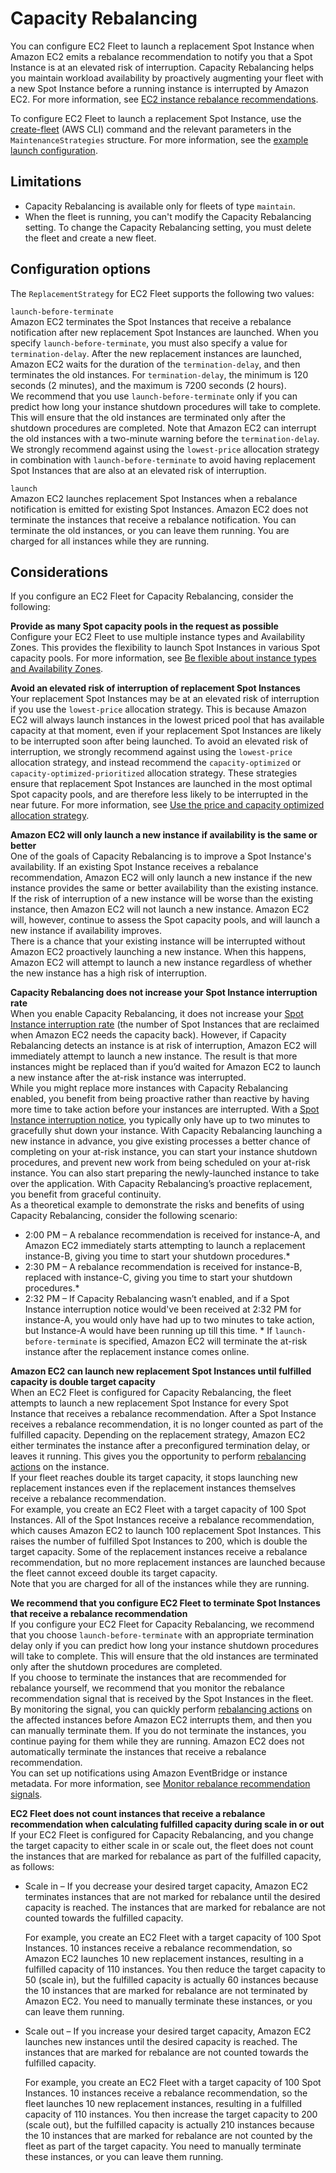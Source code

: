 # Capacity Rebalancing<a name="ec2-fleet-capacity-rebalance"></a>

You can configure EC2 Fleet to launch a replacement Spot Instance when Amazon EC2 emits a rebalance recommendation to notify you that a Spot Instance is at an elevated risk of interruption\. Capacity Rebalancing helps you maintain workload availability by proactively augmenting your fleet with a new Spot Instance before a running instance is interrupted by Amazon EC2\. For more information, see [EC2 instance rebalance recommendations](rebalance-recommendations.md)\.

To configure EC2 Fleet to launch a replacement Spot Instance, use the [create\-fleet](https://docs.aws.amazon.com/cli/latest/reference/ec2/create-fleet.html) \(AWS CLI\) command and the relevant parameters in the `MaintenanceStrategies` structure\. For more information, see the [example launch configuration](ec2-fleet-examples.md#ec2-fleet-config8)\.

## Limitations<a name="ec2-fleet-capacity-rebalance-limitations"></a>
+ Capacity Rebalancing is available only for fleets of type `maintain`\.
+ When the fleet is running, you can't modify the Capacity Rebalancing setting\. To change the Capacity Rebalancing setting, you must delete the fleet and create a new fleet\.

## Configuration options<a name="ec2-fleet-capacity-rebalance-config-options"></a>

The `ReplacementStrategy` for EC2 Fleet supports the following two values:

`launch-before-terminate`  
Amazon EC2 terminates the Spot Instances that receive a rebalance notification after new replacement Spot Instances are launched\. When you specify `launch-before-terminate`, you must also specify a value for `termination-delay`\. After the new replacement instances are launched, Amazon EC2 waits for the duration of the `termination-delay`, and then terminates the old instances\. For `termination-delay`, the minimum is 120 seconds \(2 minutes\), and the maximum is 7200 seconds \(2 hours\)\.  
We recommend that you use `launch-before-terminate` only if you can predict how long your instance shutdown procedures will take to complete\. This will ensure that the old instances are terminated only after the shutdown procedures are completed\. Note that Amazon EC2 can interrupt the old instances with a two\-minute warning before the `termination-delay`\.  
We strongly recommend against using the `lowest-price` allocation strategy in combination with `launch-before-terminate` to avoid having replacement Spot Instances that are also at an elevated risk of interruption\.

`launch`  
Amazon EC2 launches replacement Spot Instances when a rebalance notification is emitted for existing Spot Instances\. Amazon EC2 does not terminate the instances that receive a rebalance notification\. You can terminate the old instances, or you can leave them running\. You are charged for all instances while they are running\.

## Considerations<a name="ec2-fleet-capacity-rebalance-considerations"></a>

If you configure an EC2 Fleet for Capacity Rebalancing, consider the following:

**Provide as many Spot capacity pools in the request as possible**  
Configure your EC2 Fleet to use multiple instance types and Availability Zones\. This provides the flexibility to launch Spot Instances in various Spot capacity pools\. For more information, see [Be flexible about instance types and Availability Zones](spot-best-practices.md#be-instance-type-flexible)\.

**Avoid an elevated risk of interruption of replacement Spot Instances**  
Your replacement Spot Instances may be at an elevated risk of interruption if you use the `lowest-price` allocation strategy\. This is because Amazon EC2 will always launch instances in the lowest priced pool that has available capacity at that moment, even if your replacement Spot Instances are likely to be interrupted soon after being launched\. To avoid an elevated risk of interruption, we strongly recommend against using the `lowest-price` allocation strategy, and instead recommend the `capacity-optimized` or `capacity-optimized-prioritized` allocation strategy\. These strategies ensure that replacement Spot Instances are launched in the most optimal Spot capacity pools, and are therefore less likely to be interrupted in the near future\. For more information, see [Use the price and capacity optimized allocation strategy](spot-best-practices.md#use-capacity-optimized-allocation-strategy)\. 

**Amazon EC2 will only launch a new instance if availability is the same or better**  
One of the goals of Capacity Rebalancing is to improve a Spot Instance's availability\. If an existing Spot Instance receives a rebalance recommendation, Amazon EC2 will only launch a new instance if the new instance provides the same or better availability than the existing instance\. If the risk of interruption of a new instance will be worse than the existing instance, then Amazon EC2 will not launch a new instance\. Amazon EC2 will, however, continue to assess the Spot capacity pools, and will launch a new instance if availability improves\.  
There is a chance that your existing instance will be interrupted without Amazon EC2 proactively launching a new instance\. When this happens, Amazon EC2 will attempt to launch a new instance regardless of whether the new instance has a high risk of interruption\.

**Capacity Rebalancing does not increase your Spot Instance interruption rate**  
When you enable Capacity Rebalancing, it does not increase your [Spot Instance interruption rate](spot-interruptions.md) \(the number of Spot Instances that are reclaimed when Amazon EC2 needs the capacity back\)\. However, if Capacity Rebalancing detects an instance is at risk of interruption, Amazon EC2 will immediately attempt to launch a new instance\. The result is that more instances might be replaced than if you’d waited for Amazon EC2 to launch a new instance after the at\-risk instance was interrupted\.  
While you might replace more instances with Capacity Rebalancing enabled, you benefit from being proactive rather than reactive by having more time to take action before your instances are interrupted\. With a [Spot Instance interruption notice](spot-instance-termination-notices.md), you typically only have up to two minutes to gracefully shut down your instance\. With Capacity Rebalancing launching a new instance in advance, you give existing processes a better chance of completing on your at\-risk instance, you can start your instance shutdown procedures, and prevent new work from being scheduled on your at\-risk instance\. You can also start preparing the newly\-launched instance to take over the application\. With Capacity Rebalancing’s proactive replacement, you benefit from graceful continuity\.  
As a theoretical example to demonstrate the risks and benefits of using Capacity Rebalancing, consider the following scenario:  
+ 2:00 PM – A rebalance recommendation is received for instance\-A, and Amazon EC2 immediately starts attempting to launch a replacement instance\-B, giving you time to start your shutdown procedures\.\*
+ 2:30 PM – A rebalance recommendation is received for instance\-B, replaced with instance\-C, giving you time to start your shutdown procedures\.\*
+ 2:32 PM – If Capacity Rebalancing wasn’t enabled, and if a Spot Instance interruption notice would've been received at 2:32 PM for instance\-A, you would only have had up to two minutes to take action, but Instance\-A would have been running up till this time\.
\* If `launch-before-terminate` is specified, Amazon EC2 will terminate the at\-risk instance after the replacement instance comes online\.

**Amazon EC2 can launch new replacement Spot Instances until fulfilled capacity is double target capacity**  
When an EC2 Fleet is configured for Capacity Rebalancing, the fleet attempts to launch a new replacement Spot Instance for every Spot Instance that receives a rebalance recommendation\. After a Spot Instance receives a rebalance recommendation, it is no longer counted as part of the fulfilled capacity\. Depending on the replacement strategy, Amazon EC2 either terminates the instance after a preconfigured termination delay, or leaves it running\. This gives you the opportunity to perform [rebalancing actions](rebalance-recommendations.md#rebalancing-actions) on the instance\.  
If your fleet reaches double its target capacity, it stops launching new replacement instances even if the replacement instances themselves receive a rebalance recommendation\.  
For example, you create an EC2 Fleet with a target capacity of 100 Spot Instances\. All of the Spot Instances receive a rebalance recommendation, which causes Amazon EC2 to launch 100 replacement Spot Instances\. This raises the number of fulfilled Spot Instances to 200, which is double the target capacity\. Some of the replacement instances receive a rebalance recommendation, but no more replacement instances are launched because the fleet cannot exceed double its target capacity\.   
Note that you are charged for all of the instances while they are running\.

**We recommend that you configure EC2 Fleet to terminate Spot Instances that receive a rebalance recommendation**  
If you configure your EC2 Fleet for Capacity Rebalancing, we recommend that you choose `launch-before-terminate` with an appropriate termination delay only if you can predict how long your instance shutdown procedures will take to complete\. This will ensure that the old instances are terminated only after the shutdown procedures are completed\.  
If you choose to terminate the instances that are recommended for rebalance yourself, we recommend that you monitor the rebalance recommendation signal that is received by the Spot Instances in the fleet\. By monitoring the signal, you can quickly perform [rebalancing actions](rebalance-recommendations.md#rebalancing-actions) on the affected instances before Amazon EC2 interrupts them, and then you can manually terminate them\. If you do not terminate the instances, you continue paying for them while they are running\. Amazon EC2 does not automatically terminate the instances that receive a rebalance recommendation\.  
You can set up notifications using Amazon EventBridge or instance metadata\. For more information, see [Monitor rebalance recommendation signals](rebalance-recommendations.md#monitor-rebalance-recommendations)\.

**EC2 Fleet does not count instances that receive a rebalance recommendation when calculating fulfilled capacity during scale in or out**  
If your EC2 Fleet is configured for Capacity Rebalancing, and you change the target capacity to either scale in or scale out, the fleet does not count the instances that are marked for rebalance as part of the fulfilled capacity, as follows:  
+ Scale in – If you decrease your desired target capacity, Amazon EC2 terminates instances that are not marked for rebalance until the desired capacity is reached\. The instances that are marked for rebalance are not counted towards the fulfilled capacity\.

  For example, you create an EC2 Fleet with a target capacity of 100 Spot Instances\. 10 instances receive a rebalance recommendation, so Amazon EC2 launches 10 new replacement instances, resulting in a fulfilled capacity of 110 instances\. You then reduce the target capacity to 50 \(scale in\), but the fulfilled capacity is actually 60 instances because the 10 instances that are marked for rebalance are not terminated by Amazon EC2\. You need to manually terminate these instances, or you can leave them running\.
+ Scale out – If you increase your desired target capacity, Amazon EC2 launches new instances until the desired capacity is reached\. The instances that are marked for rebalance are not counted towards the fulfilled capacity\. 

  For example, you create an EC2 Fleet with a target capacity of 100 Spot Instances\. 10 instances receive a rebalance recommendation, so the fleet launches 10 new replacement instances, resulting in a fulfilled capacity of 110 instances\. You then increase the target capacity to 200 \(scale out\), but the fulfilled capacity is actually 210 instances because the 10 instances that are marked for rebalance are not counted by the fleet as part of the target capacity\. You need to manually terminate these instances, or you can leave them running\.